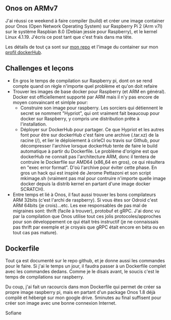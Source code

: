 ## Onos on ARMv7
J'ai réussi ce weekend à faire compiler (build) et créer une image container pour Onos (Open Network Operating System) sur Raspberry Pi 2 (Arm v7l) sur le système Raspbian 8.0 (Debian jessie pour Raspberry), et le kernel Linux 4.1.19. J'écris ce post tant que c'est frais dans ma tête.

Les détails de tout ça sont sur [mon repo](https://github.com/sofianinho/onos-rpi) et l'image du container sur mon [profil dockerHub](https://hub.docker.com/r/sofianinho/onos-rpi/).

## Challenges et leçons
 - En gros le temps de compilation sur Raspberry pi, dont on se rend compte quand on règle n'importe quel problème et qu'on doit refaire
 - Trouver les images de base docker pour Raspberry (et ARM en général). Docker est officiellement supporté par ARM mais il n'y pas encore de moyen convaincant et simlple pour:
    - Construire son image pour raspberry. Les sorciers qui détiennent le secret se nomment "Hypriot", qui ont vraiment fait beaucoup pour docker sur Raspberry, y compris une distribution prête à l'installation.
    - Déployer sur DockerHub pour partager. Ce que Hypriot et les autres font pour être sur dockerHub c'est faire une archive (.tar.xz) de la racine (/), et lier le déploiement à cirleCI ou travis sur Github, pour décompresser l'archive lorsque dockerHub tente de faire le build automatique à partir du Dockerfile. Le problème d'origine est que dockerHub ne connait pas l'architecture ARM, donc il tentera de contruire le Dockerfile sur AMD64 (x86_64 en gros), ce qui résultera en "exec error format". D'où l'archive pour éviter cette phase. En gros un hack qui est inspiré de Jerome Pettazoni et son script mkimage.sh (vraiment pas mal pour contruire n'importe quelle image docker depuis la distrib kernel en partant d'une image docker SCRATCH).
 - Entre temps et lié à Onos, il faut aussi trouver les bons compilateurs ARM 32bits (c'est l'archi de raspberry). Si vous êtes sor Odroid c'est ARM 64bits (je crois)...etc. Les exe responsables de pas mal de migraines sont: thrift (facile à trouver), protobuf et gRPC. J'ai donc vu par la compilation que Onos utilise tout ces jolis protocoles/approches pour son développement ce qui était très instructif (je ne connaissais pas thrift par exemple et je croyais que gRPC était encore en béta ou en tout cas pas mature).

## Dockerfile
Tout ça est documenté sur le repo github, et je donne aussi les commandes pour le faire. Si j'ai le temps un jour, il faudra passer à un Dockerfile complet avec les commandes dedans. Comme je le disais avant, le soucis c'est le temps de compilations sur raspberry. 

Du coup, j'ai fait un racourcis dans mon Dockerfile qui permet de créer sa propre image raspberry pi, mais en partant d'un package Onos 1.8 déjà compilé et hébergé sur mon google drive. 5minutes au final suffisent pour créer son image avec une bonne connexion Internet.

    

Sofiane
